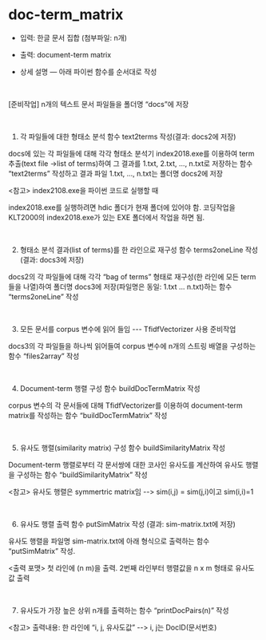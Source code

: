 # doc-term_matrix

- 입력: 한글 문서 집합 (첨부파일: n개)

- 출력: document-term matrix

- 상세 설명 — 아래 파이썬 함수를 순서대로 작성

​

[준비작업] n개의 텍스트 문서 파일들을 폴더명 “docs”에 저장

​

1) 각 파일들에 대한 형태소 분석 함수 text2terms 작성(결과: docs2에 저장)

docs에 있는 각 파일들에 대해 각각 형태소 분석기 index2018.exe를 이용하여 term 추출(text file ->list of terms)하여 그 결과를 1.txt, 2.txt, ..., n.txt로 저장하는 함수 “text2terms” 작성하고 결과 파일 1.txt, ..., n.txt는 폴더명 docs2에 저장

<참고> index2108.exe을 파이썬 코드로 실행할 때

index2018.exe를 실행하려면 hdic 폴더가 현재 폴더에 있어야 함. 코딩작업을 KLT2000의 index2018.exe가 있는 EXE 폴더에서 작업을 하면 됨.

​

2) 형태소 분석 결과(list of terms)를 한 라인으로 재구성 함수 terms2oneLine 작성(결과: docs3에 저장)

docs2의 각 파일들에 대해 각각 “bag of terms” 형태로 재구성(한 라인에 모든 term들을 나열)하여 폴더명 docs3에 저장(파일명은 동일: 1.txt ... n.txt)하는 함수 “terms2oneLine” 작성

​

3) 모든 문서를 corpus 변수에 읽어 들임 --- TfidfVectorizer 사용 준비작업

docs3의 각 파일들을 하나씩 읽어들여 corpus 변수에 n개의 스트링 배열을 구성하는 함수 “files2array” 작성

​

4) Document-term 행렬 구성 함수 buildDocTermMatrix 작성

corpus 변수의 각 문서들에 대해 TfidfVectorizer를 이용하여 document-term matrix를 작성하는 함수 “buildDocTermMatrix” 작성

​

5) 유사도 행렬(similarity matrix) 구성 함수 buildSimilarityMatrix 작성

Document-term 행렬로부터 각 문서쌍에 대한 코사인 유사도를 계산하여 유사도 행렬을 구성하는 함수 “buildSimilarityMatrix” 작성

<참고> 유사도 행렬은 symmertric matrix임 --> sim(i,j) = sim(j,i)이고 sim(i,i)=1

​

6) 유사도 행렬 출력 함수 putSimMatrix 작성 (결과: sim-matrix.txt에 저장)

유사도 행렬을 파일명 sim-matrix.txt에 아래 형식으로 출력하는 함수 “putSimMatrix” 작성.

<출력 포맷> 첫 라인에 (n m)을 출력. 2번째 라인부터 행렬값을 n x m 형태로 유사도값 출력

​

7) 유사도가 가장 높은 상위 n개를 출력하는 함수 “printDocPairs(n)” 작성

<참고> 출력내용: 한 라인에 “i, j, 유사도값” --> i, j는 DocID(문서번호)

